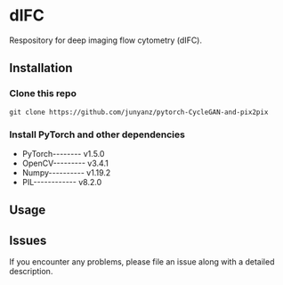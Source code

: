 # dIFC
Respository for deep imaging flow cytometry (dIFC).
## Installation
### Clone this repo
`git clone https://github.com/junyanz/pytorch-CycleGAN-and-pix2pix`
### Install PyTorch and other dependencies
* PyTorch--------  v1.5.0
* OpenCV---------  v3.4.1
* Numpy----------  v1.19.2
* PIL------------  v8.2.0

## Usage


## Issues 
If you encounter any problems, please file an issue along with a detailed description.
